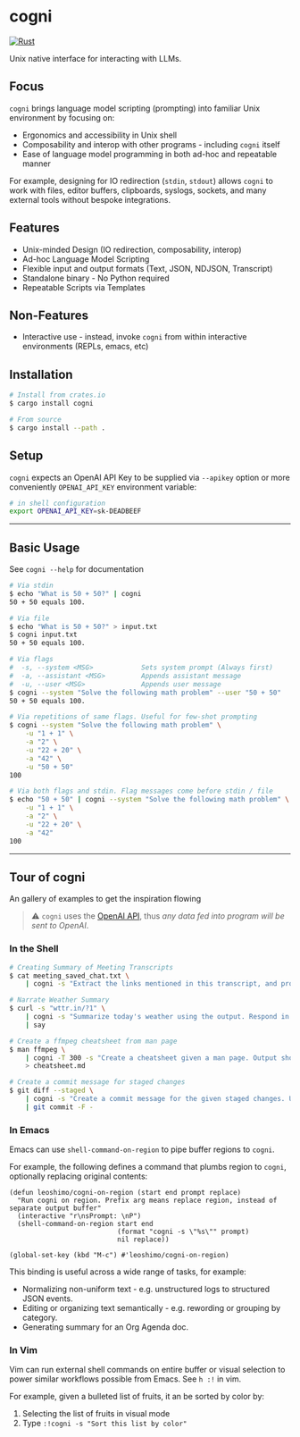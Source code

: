 # cogni

[![Rust](https://github.com/leoshimo/cogni/actions/workflows/rust.yml/badge.svg)](https://github.com/leoshimo/cogni/actions/workflows/rust.yml)

Unix native interface for interacting with LLMs.

## Focus

`cogni` brings language model scripting (prompting) into familiar Unix
environment by focusing on:

- Ergonomics and accessibility in Unix shell
- Composability and interop with other programs - including `cogni` itself
- Ease of language model programming in both ad-hoc and repeatable manner

For example, designing for IO redirection (`stdin`, `stdout`) allows `cogni` to
work with files, editor buffers, clipboards, syslogs, sockets, and many external
tools without bespoke integrations.

## Features

- Unix-minded Design (IO redirection, composability, interop)
- Ad-hoc Language Model Scripting
- Flexible input and output formats (Text, JSON, NDJSON, Transcript)
- Standalone binary - No Python required
- Repeatable Scripts via Templates

## Non-Features

- Interactive use - instead, invoke `cogni` from within interactive environments (REPLs, emacs, etc) 

## Installation

```sh
# Install from crates.io
$ cargo install cogni

# From source
$ cargo install --path .
```

## Setup

`cogni` expects an OpenAI API Key to be supplied via `--apikey` option or more
conveniently `OPENAI_API_KEY` environment variable:

```sh
# in shell configuration
export OPENAI_API_KEY=sk-DEADBEEF
```

---

## Basic Usage

See `cogni --help` for documentation

```sh
# Via stdin
$ echo "What is 50 + 50?" | cogni
50 + 50 equals 100.

# Via file
$ echo "What is 50 + 50?" > input.txt
$ cogni input.txt
50 + 50 equals 100.

# Via flags
#  -s, --system <MSG>            Sets system prompt (Always first)
#  -a, --assistant <MSG>         Appends assistant message
#  -u, --user <MSG>              Appends user message
$ cogni --system "Solve the following math problem" --user "50 + 50"
50 + 50 equals 100.

# Via repetitions of same flags. Useful for few-shot prompting
$ cogni --system "Solve the following math problem" \
    -u "1 + 1" \
    -a "2" \
    -u "22 + 20" \
    -a "42" \
    -u "50 + 50"
100

# Via both flags and stdin. Flag messages come before stdin / file
$ echo "50 + 50" | cogni --system "Solve the following math problem" \
    -u "1 + 1" \
    -a "2" \
    -u "22 + 20" \
    -a "42"
100
```

---

## Tour of cogni

An gallery of examples to get the inspiration flowing

> :warning: `cogni` uses the [OpenAI API](https://openai.com/blog/openai-api), thus *any data fed into program will be sent to OpenAI*.

### In the Shell

```sh
# Creating Summary of Meeting Transcripts
$ cat meeting_saved_chat.txt \
    | cogni -s "Extract the links mentioned in this transcript, and provide a high level summary of the discussion points"

# Narrate Weather Summary
$ curl -s "wttr.in/?1" \
    | cogni -s "Summarize today's weather using the output. Respond in 1 short sentence." \
    | say

# Create a ffmpeg cheatsheet from man page
$ man ffmpeg \
    | cogni -T 300 -s "Create a cheatsheet given a man page. Output should be in Markdown, and should be a set of example usages under headings." \
    > cheatsheet.md

# Create a commit message for staged changes
$ git diff --staged \
    | cogni -s "Create a commit message for the given staged changes. Use conventional commit format. Answer in a single-line raw plaintext. Don't use markdown." \
    | git commit -F -
```

### In Emacs

Emacs can use `shell-command-on-region` to pipe buffer regions to `cogni`.

For example, the following defines a command that plumbs region to `cogni`, optionally replacing original contents:

```emacs-lisp
(defun leoshimo/cogni-on-region (start end prompt replace)
  "Run cogni on region. Prefix arg means replace region, instead of separate output buffer"
  (interactive "r\nsPrompt: \nP")
  (shell-command-on-region start end
                           (format "cogni -s \"%s\"" prompt)
                           nil replace))

(global-set-key (kbd "M-c") #'leoshimo/cogni-on-region)
```

This binding is useful across a wide range of tasks, for example:

- Normalizing non-uniform text - e.g. unstructured logs to structured JSON events.
- Editing or organizing text semantically - e.g. rewording or grouping by category.
- Generating summary for an Org Agenda doc.

### In Vim

Vim can run external shell commands on entire buffer or visual selection to
power similar workflows possible from Emacs. See `h :!` in vim.

For example, given a bulleted list of fruits, it an be sorted by color by:

1. Selecting the list of fruits in visual mode
2. Type `:!cogni -s "Sort this list by color"`
